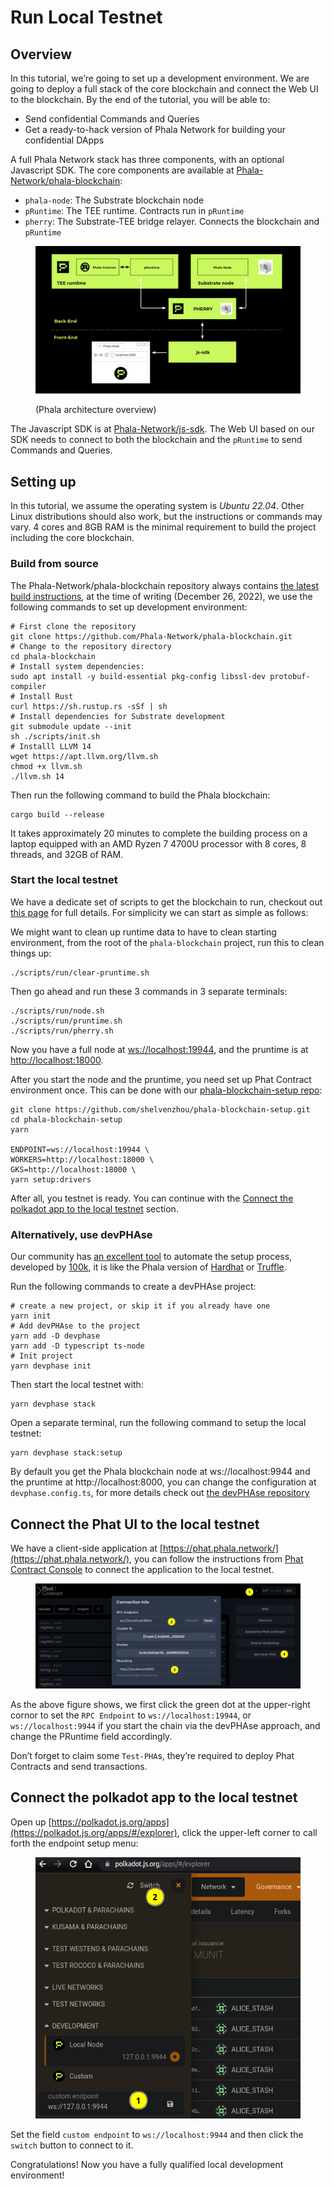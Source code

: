 # Run Local Testnet

## Overview <a href="#overview" id="overview"></a>

In this tutorial, we’re going to set up a development environment. We are going to deploy a full stack of the core blockchain and connect the Web UI to the blockchain. By the end of the tutorial, you will be able to:

* Send confidential Commands and Queries
* Get a ready-to-hack version of Phala Network for building your confidential DApps

A full Phala Network stack has three components, with an optional Javascript SDK. The core components are available at [Phala-Network/phala-blockchain](https://github.com/Phala-Network/phala-blockchain):

* `phala-node`: The Substrate blockchain node
* `pRuntime`: The TEE runtime. Contracts run in `pRuntime`
* `pherry`: The Substrate-TEE bridge relayer. Connects the blockchain and `pRuntime`

<figure><img src="../../.gitbook/assets/simple_architecture.png" alt=""><figcaption><p>(Phala architecture overview)</p></figcaption></figure>

The Javascript SDK is at [Phala-Network/js-sdk](https://github.com/Phala-Network/js-sdk). The Web UI based on our SDK needs to connect to both the blockchain and the `pRuntime` to send Commands and Queries.

## Setting up <a href="#setting-up" id="setting-up"></a>

In this tutorial, we assume the operating system is _Ubuntu 22.04_. Other Linux distributions should also work, but the instructions or commands may vary. 4 cores and 8GB RAM is the minimal requirement to build the project including the core blockchain.

### Build from source <a href="#build-from-source" id="build-from-source"></a>

The Phala-Network/phala-blockchain repository always contains [the latest build instructions](https://github.com/Phala-Network/phala-blockchain#native-build), at the time of writing (December 26, 2022), we use the following commands to set up development environment:

```
# First clone the repository
git clone https://github.com/Phala-Network/phala-blockchain.git
# Change to the repository directory
cd phala-blockchain
# Install system dependencies:
sudo apt install -y build-essential pkg-config libssl-dev protobuf-compiler
# Install Rust
curl https://sh.rustup.rs -sSf | sh
# Install dependencies for Substrate development
git submodule update --init
sh ./scripts/init.sh
# Installl LLVM 14
wget https://apt.llvm.org/llvm.sh
chmod +x llvm.sh
./llvm.sh 14
```

Then run the following command to build the Phala blockchain:

```
cargo build --release
```

It takes approximately 20 minutes to complete the building process on a laptop equipped with an AMD Ryzen 7 4700U processor with 8 cores, 8 threads, and 32GB of RAM.

### Start the local testnet <a href="#start-the-local-testnet" id="start-the-local-testnet"></a>

We have a dedicate set of scripts to get the blockchain to run, checkout out [this page](https://github.com/Phala-Network/phala-blockchain/tree/master/scripts/run) for full details. For simplicity we can start as simple as follows:

We might want to clean up runtime data to have to clean starting environment, from the root of the `phala-blockchain` project, run this to clean things up:

```
./scripts/run/clear-pruntime.sh
```

Then go ahead and run these 3 commands in 3 separate terminals:

```
./scripts/run/node.sh
./scripts/run/pruntime.sh
./scripts/run/pherry.sh
```

Now you have a full node at [ws://localhost:19944](ws://localhost:19944/), and the pruntime is at [http://localhost:18000](http://localhost:18000/).

After you start the node and the pruntime, you need set up Phat Contract environment once. This can be done with our [phala-blockchain-setup repo](https://github.com/shelvenzhou/phala-blockchain-setup):

```
git clone https://github.com/shelvenzhou/phala-blockchain-setup.git
cd phala-blockchain-setup
yarn

ENDPOINT=ws://localhost:19944 \
WORKERS=http://localhost:18000 \
GKS=http://localhost:18000 \
yarn setup:drivers
```

After all, you testnet is ready. You can continue with the [Connect the polkadot app to the local testnet](broken-reference) section.

### Alternatively, use devPHAse <a href="#alternatively-use-devphase" id="alternatively-use-devphase"></a>

Our community has [an excellent tool](https://github.com/l00k/devphase) to automate the setup process, developed by [100k](https://github.com/l00k), it is like the Phala version of [Hardhat](https://hardhat.org/) or [Truffle](https://trufflesuite.com/).

Run the following commands to create a devPHAse project:

```
# create a new project, or skip it if you already have one
yarn init
# Add devPHAse to the project
yarn add -D devphase
yarn add -D typescript ts-node
# Init project
yarn devphase init
```

Then start the local testnet with:

```
yarn devphase stack
```

Open a separate terminal, run the following command to setup the local testnet:

```
yarn devphase stack:setup
```

By default you get the Phala blockchain node at ws://localhost:9944 and the pruntime at http://localhost:8000, you can change the configuration at `devphase.config.ts`, for more details check out [the devPHAse repository](https://github.com/l00k/devphase#configuration)

## Connect the Phat UI to the local testnet <a href="#connect-the-phat-ui-to-the-local-testnet" id="connect-the-phat-ui-to-the-local-testnet"></a>

We have a client-side application at [https://phat.phala.network/](https://phat.phala.network/), you can follow the instructions from [Phat Contract Console](<../../.gitbook/assets/deploy contract>) to connect the application to the local testnet.

<figure><img src="../../.gitbook/assets/phat-ui-to-testnet.png" alt=""><figcaption></figcaption></figure>

As the above figure shows, we first click the green dot at the upper-right cornor to set the `RPC Endpoint` to `ws://localhost:19944`, or `ws://localhost:9944` if you start the chain via the devPHAse approach, and change the PRuntime field accordingly.

Don’t forget to claim some `Test-PHA`s, they’re required to deploy Phat Contracts and send transactions.

## Connect the polkadot app to the local testnet <a href="#connect-the-polkadot-app-to-the-local-testnet" id="connect-the-polkadot-app-to-the-local-testnet"></a>

Open up [https://polkadot.js.org/apps](https://polkadot.js.org/apps/#/explorer), click the upper-left corner to call forth the endpoint setup menu:

<figure><img src="../../.gitbook/assets/phat-ui-to-polkadot-app.png" alt=""><figcaption></figcaption></figure>

Set the field `custom endpoint` to `ws://localhost:9944` and then click the `switch` button to connect to it.

Congratulations! Now you have a fully qualified local development environment!
